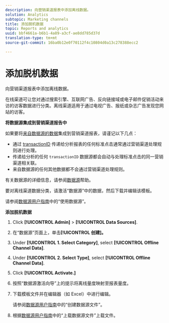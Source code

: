 ```yaml
---
description: 向营销渠道报表中添加离线数据。
solution: Analytics
subtopic: Marketing channels
title: 添加脱机数据
topic: Reports and analytics
uuid: bbf4661a-b6b1-4a89-a3cf-ae8dd785d37d
translation-type: tm+mt
source-git-commit: 16ba0b12e0f70112f4c10804d0a13c278388ecc2

---
```



# 添加脱机数据

向营销渠道报表中添加离线数据。

在线渠道可让您对通过搜索引擎、互联网广告、反向链接域或电子邮件促销活动来访的访客数据进行分类。离线渠道适用于通过电视广告、报纸或杂志广告发现您网站的访客。

**将数据源集成到营销渠道报告中**

如果要将[来自数据源的数据](https://marketing.adobe.com/resources/help/en_US/sc/datasources/c_faq.html)集成到营销渠道报表，请谨记以下几点：

* 通过 [transactionID](https://marketing.adobe.com/resources/help/en_US/sc/datasources/c_Transaction_ID.html) 传递给分析报表的任何标准点击通常通过营销渠道处理规则进行处理。
* 传递给分析的任何 `transactionID` 数据源都会自动与处理标准点击的同一营销渠道相关联。
* 来自数据源的任何其他数据都不会通过营销渠道处理规则。

有关数据源的详细信息，请参阅[数据源](https://marketing.adobe.com/resources/help/en_US/sc/datasources/index.html)帮助。

要对离线渠道数据分类，请激活“数据源”中的数据，然后下载并编辑该模板。

请参阅[数据源用户指南](https://marketing.adobe.com/resources/help/en_US/sc/datasources/index.html)中的“使用数据源”。

**添加脱机数据**

1. Click **[!UICONTROL Admin]** &gt; **[!UICONTROL Data Sources]**.
1.  在“数据源”页面上，单击&#x200B;**[!UICONTROL 创建]。**
1. Under **[!UICONTROL 1. Select Category]**, select **[!UICONTROL Offline Channel Data]**.
1. Under **[!UICONTROL 2. Select Type]**, select **[!UICONTROL Offline Channel Data]**.
1. Click **[!UICONTROL Activate.]**
1. 按照“数据源激活向导”上的提示将离线量度映射至报表量度。
1. 下载模板文件并在编辑器（如 Excel）中进行编辑。

   请参阅[数据源用户指南](https://marketing.adobe.com/resources/help/en_US/sc/datasources/index.html)中的“创建数据源文件”。

1. 根据[数据源用户指南](https://marketing.adobe.com/resources/help/en_US/sc/datasources/index.html)中的“上载数据源文件”上载文件。
